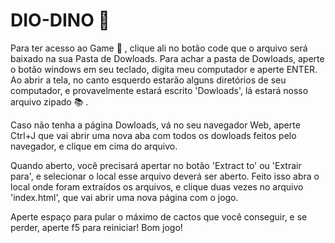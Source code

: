 # DIO-DINO :dragon_face:



Para ter acesso ao Game :space_invader: , clique ali no botão code que o arquivo será baixado na sua Pasta de Dowloads. Para achar a pasta de Dowloads, aperte o botão windows em seu teclado, digita meu computador e aperte ENTER. Ao abrir a tela, no canto esquerdo estarão alguns diretórios de seu computador, e provavelmente estará escrito 'Dowloads', lá estará nosso arquivo zipado :books: .

Caso não tenha a página Dowloads, vá no seu navegador Web, aperte Ctrl+J que vai abrir uma nova aba com todos os dowloads feitos pelo navegador, e clique em cima do arquivo.

Quando aberto, você precisará apertar no botão 'Extract to' ou 'Extrair para', e selecionar o local esse arquivo deverá ser aberto. Feito isso abra o local onde foram extraídos os arquivos, e clique duas vezes no arquivo 'index.html', que vai abrir uma nova página com o jogo.

Aperte espaço para pular o máximo de cactos que você conseguir, e se perder, aperte f5 para reiniciar! Bom jogo!

